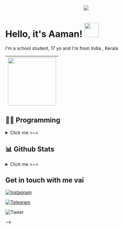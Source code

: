 <div align="center">
    <img src="https://telegra.ph/file/5e082391f1066b52242ac.jpg">
</div>

# Hello, it's Aaman! <img src="https://raw.githubusercontent.com/MartinHeinz/MartinHeinz/master/wave.gif" width="45px">

I'm a school student, 17 yo and I'm from India , Kerala

|  <a href="https://t.me/heyaaman/"><img src="https://media.istockphoto.com/vectors/programming-code-application-window-vector-id1124838925?k=20&m=1124838925&s=170667a&w=0&h=qiorTps2pQd6vm29ApL50h9W6fiQgHle9_2fbb9OXw4=" width="150px" height="150px" /></a> |
|:---------------------------------------------------------------------------------------------------------------------------------------: |

## 👩‍💻 Programming
<details>
   <summary>Click me >~< </summary>

- **Languages learnt**: Python & SQL
- **Currently maintaining**: [Kazuko](https://t.me/KazukoRobot) & [PTB](https://github.com/heyaaman/KazukoBot)
</details>

##  📊 **Github Stats**
<details>
   <summary>Click me >~< </summary>

[![github stats](https://github-readme-stats.vercel.app/api?username=heyaaman&show_icons=true&theme=light)](https://github.com/heyaaman)

![Profile views](https://gpvc.arturio.dev/heyaaman)

[![Top Langs](https://github-readme-stats.vercel.app/api/top-langs/?username=heyaaman&layout=compact&langs_count=99)](https://github-readme-stats.vercel.app/api/top-langs/?username=heyaaman&layout=compact&langs_count=99)

<br>
</details>

## Get in touch with me vai

[![Instagram](https://img.shields.io/badge/-Instagram-c13584?style=flat&labelColor=c13584&logo=instagram&logoColor=white)](https://www.instagram.com/heyaamam/)

[![Telegram](https://img.shields.io/badge/Telegram-1b77FF.svg?style=for-the-badge&logo=telegram)](https://t.me/heyaaman)

![Tweer](https://img.shields.io/twitter/url?label=Tweer&style=social&url=https%3A%2F%2Ftwitter.com%2FheyaamanX)

-->
